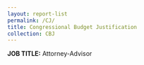 ```yaml
---
layout: report-list
permalink: /CJ/
title: Congressional Budget Justification
collection: CBJ
---
```


**JOB TITLE:** Attorney-Advisor 
